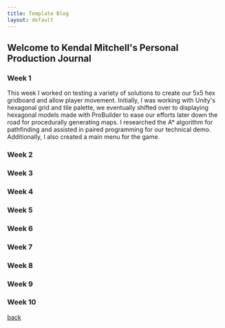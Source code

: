 ```yaml
---
title: Template Blog
layout: default
---
```


## Welcome to Kendal Mitchell's Personal Production Journal

### Week 1
This week I worked on testing a variety of solutions to create our 5x5 hex gridboard and allow player movement. Initially, I was working with Unity's hexagonal grid and tile palette, 
we eventually shifted over to displaying hexagonal models made with ProBuilder to ease our efforts later down the road for procedurally generating maps.
I researched the A* algorithm for pathfinding and assisted in paired programming for our technical demo. Additionally, I also created a main menu for the game.
### Week 2

### Week 3

### Week 4

### Week 5

### Week 6

### Week 7

### Week 8

### Week 9

### Week 10

[back](Blogs.html)